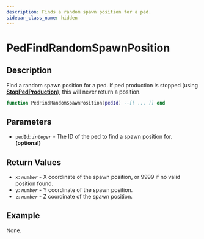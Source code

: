 ```yaml
---
description: Finds a random spawn position for a ped.
sidebar_class_name: hidden
---
```


# PedFindRandomSpawnPosition

## Description

Find a random spawn position for a ped.
If ped production is stopped (using [**StopPedProduction**](https://bully-scripting.vercel.app/docs/game-reference/global-functions/StopPedProduction)), this will never return a position.

```lua
function PedFindRandomSpawnPosition(pedId) --[[ ... ]] end
```

## Parameters

- `pedId`: _`integer`_ - The ID of the ped to find a spawn position for. **(optional)**

## Return Values

- `x`: _`number`_ - X coordinate of the spawn position, or 9999 if no valid position found.
- `y`: _`number`_ - Y coordinate of the spawn position.
- `z`: _`number`_ - Z coordinate of the spawn position.

## Example

None.

